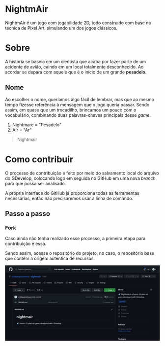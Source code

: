 # NightmAir

NightmAir é um jogo com jogabilidade 2D, todo construído com base na técnica de Pixel Art, simulando um dos jogos clássicos.

# Sobre

A história se baseia em um cientista que acaba por fazer parte de um acidente de avião, caindo em um local totalmente desconhecido. Ao acordar se depara com aquele que é o início de um grande **pesadelo**.

## Nome

Ao escolher o nome, queríamos algo fácil de lembrar, mas que ao mesmo tempo fizesse referência à mensagem que o jogo queria passar. Sendo assim, em quase que um trocadilho, brincamos um pouco com o vocabulário, combinando duas palavras-chaves principais desse *game*.

1. Nightmare = "Pesadelo"
2. Air = "Ar"

> Nightmair

# Como contribuir

O processo de contribuição é feito por meio do salvamento local do arquivo do GDevelop, colocando logo em seguida no GitHub em uma nova *branch* para que possa ser analisado.

A própria interface do GitHub já proporciona todas as ferramentas necessárias, então não precisaremos usar a linha de comando.

## Passo a passo

### Fork
Caso ainda não tenha realizado esse processo, a primeira etapa para contribuição é essa.

Sendo assim, acesse o repositório do projeto, no caso, o repositório base que contém a origem autêntica de recursos.

![image-1]

[image-1]: ./.github/1.jpg